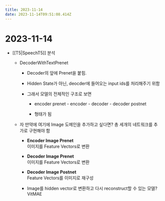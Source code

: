```yaml
---
title: 2023-11-14
date: 2023-11-14T09:51:08.414Z
---
```


# 2023-11-14

- [[T5|SpeechT5]] 분석

  - DecoderWithTextPrenet

    - Decoder의 앞에 Prenet을 붙힘.

    - Hidden State가 아닌, deocder에 들어오는 input ids를 처리해주기 위함

    - 그래서 모델의 전체적인 구조로 보면

      - encoder prenet - encoder - decoder - decoder postnet

      - 형태가 됨

  - 자 만약에 여기에 Image 도메인을 추가하고 싶다면? 총 세개의 네트워크를 추가로 구현해야 함

    - **Encoder Image Prenet**\
      이미지를 Feature Vectors로 변환

    - **Decoder Image Prenet**\
      이미지를 Feature Vectors로 변환

    - **Decoder Image Postnet**\
      Feature Vectors를 이미지로 재구성

    - Image를 hidden vector로 변환하고 다시 reconstruct할 수 있는 모델? VitMAE
